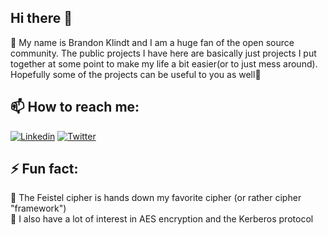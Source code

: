 ## Hi there 👋

🔭 My name is Brandon Klindt and I am a huge fan of the open source community. The public projects I have here are basically just projects I put together at some point to make my life a bit easier(or to just mess around). Hopefully some of the projects can be useful to you as well📖

## 📫 How to reach me:

[![Linkedin](https://img.shields.io/badge/LinkedIn-0A66C2?style=for-the-badge&logo=linkedin&logoColor=white)](https://www.linkedin.com/in/dissemblir)
[![Twitter](https://img.shields.io/badge/Twitter-1D9BF0?style=for-the-badge&logo=twitter&logoColor=white)](https://twitter.com/dissemblir)

## ⚡ Fun fact:

🔑 The Feistel cipher is hands down my favorite cipher (or rather cipher "framework")  
🔐 I also have a lot of interest in AES encryption and the Kerberos protocol

<!--
**dissemblir/dissemblir** is a ✨ _special_ ✨ repository because its `README.md` (this file) appears on your GitHub profile.

Here are some ideas to get you started:

- 🔭 I’m currently working on ...
- 🌱 I’m currently learning ...
- 👯 I’m looking to collaborate on ...
- 🤔 I’m looking for help with ...
- 💬 Ask me about ...
- 📫 How to reach me: ...
- 😄 Pronouns: ...
- ⚡ Fun fact: ...
-->
